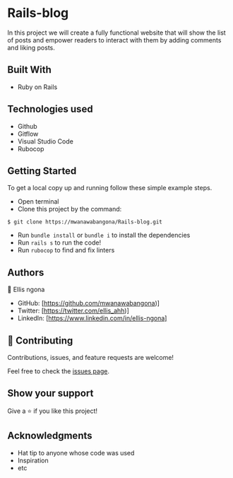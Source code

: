 # Rails-blog

In this project we will create a fully functional website that will show the list of posts and empower readers to interact with them by adding comments and liking posts.

## Built With
- Ruby on Rails

## Technologies used
- Github
- Gitflow
- Visual Studio Code
- Rubocop

## Getting Started

To get a local copy up and running follow these simple example steps.
- Open terminal
- Clone this project by the command: 

```
$ git clone https://mwanawabangona/Rails-blog.git
```

- Run `bundle install` or `bundle i` to install the dependencies
- Run `rails s` to run the code!
- Run `rubocop` to find and fix linters


## Authors

👤 Ellis ngona

- GitHub: [https://github.com/mwanawabangona)]
- Twitter: [https://twitter.com/ellis_ahh)]
- LinkedIn: [https://www.linkedin.com/in/ellis-ngona]

## 🤝 Contributing

Contributions, issues, and feature requests are welcome!

Feel free to check the [issues page](../../issues/).

## Show your support

Give a ⭐️ if you like this project!

## Acknowledgments

- Hat tip to anyone whose code was used
- Inspiration
- etc